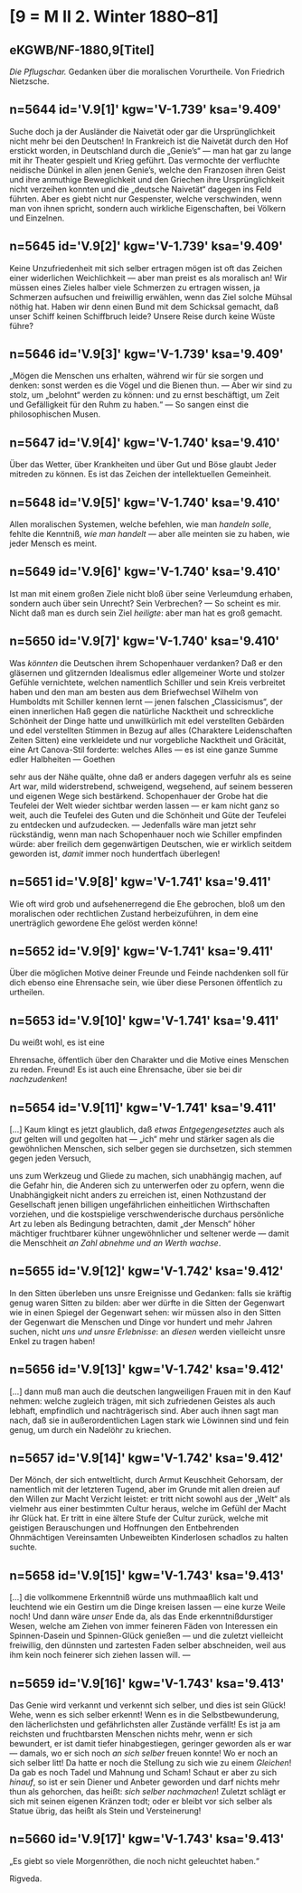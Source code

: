 # [9 = M II 2. Winter 1880–81]

## eKGWB/NF-1880,9[Titel]

*Die Pflugschar.*
Gedanken
über die moralischen Vorurtheile.
Von
Friedrich Nietzsche.

## n=5644 id='V.9[1]' kgw='V-1.739' ksa='9.409'

Suche doch ja der Ausländer die Naivetät oder gar die Ursprünglichkeit nicht mehr bei den Deutschen! In Frankreich ist die Naivetät durch den Hof erstickt worden, in Deutschland durch die „Genie’s“ — man hat gar zu lange mit ihr Theater gespielt und Krieg geführt. Das vermochte der verfluchte neidische Dünkel in allen jenen Genie’s, welche den Franzosen ihren Geist und ihre anmuthige Beweglichkeit und den Griechen ihre Ursprünglichkeit nicht verzeihen konnten und die „deutsche Naivetät“ dagegen ins Feld führten. Aber es giebt nicht nur Gespenster, welche verschwinden, wenn man von ihnen spricht, sondern auch wirkliche Eigenschaften, bei Völkern und Einzelnen.

## n=5645 id='V.9[2]' kgw='V-1.739' ksa='9.409'

Keine Unzufriedenheit mit sich selber ertragen mögen ist oft das Zeichen einer widerlichen Weichlichkeit — aber man preist es als moralisch an! Wir müssen eines Zieles halber viele Schmerzen zu ertragen wissen, ja Schmerzen aufsuchen und freiwillig erwählen, wenn das Ziel solche Mühsal nöthig hat. Haben wir denn einen Bund mit dem Schicksal gemacht, daß unser Schiff keinen Schiffbruch leide? Unsere Reise durch keine Wüste führe?

## n=5646 id='V.9[3]' kgw='V-1.739' ksa='9.409'

„Mögen die Menschen uns erhalten, während wir für sie sorgen und denken: sonst werden es die Vögel und die Bienen thun. — Aber wir sind zu stolz, um „belohnt“ werden zu können: und zu ernst beschäftigt, um Zeit und Gefälligkeit für den Ruhm zu haben.“ — So sangen einst die philosophischen Musen.

## n=5647 id='V.9[4]' kgw='V-1.740' ksa='9.410'

Über das Wetter, über Krankheiten und über Gut und Böse glaubt Jeder mitreden zu können. Es ist das Zeichen der intellektuellen Gemeinheit.

## n=5648 id='V.9[5]' kgw='V-1.740' ksa='9.410'

Allen moralischen Systemen, welche befehlen, wie man *handeln solle*, fehlte die Kenntniß, *wie man handelt* — aber alle meinten sie zu haben, wie jeder Mensch es meint.

## n=5649 id='V.9[6]' kgw='V-1.740' ksa='9.410'

Ist man mit einem großen Ziele nicht bloß über seine Verleumdung erhaben, sondern auch über sein Unrecht? Sein Verbrechen? — So scheint es mir. Nicht daß man es durch sein Ziel *heiligte*: aber man hat es groß gemacht.

## n=5650 id='V.9[7]' kgw='V-1.740' ksa='9.410'

Was *könnten* die Deutschen ihrem Schopenhauer verdanken? Daß er den gläsernen und glitzernden Idealismus edler allgemeiner Worte und stolzer Gefühle vernichtete, welchen namentlich Schiller und sein Kreis verbreitet haben und den man am besten aus dem Briefwechsel Wilhelm von Humboldts mit Schiller kennen lernt — jenen falschen „Classicismus“, der einen innerlichen Haß gegen die natürliche Nacktheit und schreckliche Schönheit der Dinge hatte und unwillkürlich mit edel verstellten Gebärden und edel verstellten Stimmen in Bezug auf alles (Charaktere Leidenschaften Zeiten Sitten) eine verkleidete und nur vorgebliche Nacktheit und Gräcität, eine Art Canova-Stil forderte: welches Alles — es ist eine ganze Summe edler Halbheiten — Goethen

sehr aus der Nähe quälte, ohne daß er anders dagegen verfuhr als es seine Art war, mild widerstrebend, schweigend, wegsehend, auf seinem besseren und eigenen Wege sich bestärkend. Schopenhauer der Grobe hat die Teufelei der Welt wieder sichtbar werden lassen — er kam nicht ganz so weit, auch die Teufelei des Guten und die Schönheit und Güte der Teufelei zu entdecken und aufzudecken. — Jedenfalls wäre man jetzt sehr rückständig, wenn man nach Schopenhauer noch wie Schiller empfinden würde: aber freilich dem gegenwärtigen Deutschen, wie er wirklich seitdem geworden ist, *damit* immer noch hundertfach überlegen!

## n=5651 id='V.9[8]' kgw='V-1.741' ksa='9.411'

Wie oft wird grob und aufsehenerregend die Ehe gebrochen, bloß um den moralischen oder rechtlichen Zustand herbeizuführen, in dem eine unerträglich gewordene Ehe gelöst werden könne!

## n=5652 id='V.9[9]' kgw='V-1.741' ksa='9.411'

Über die möglichen Motive deiner Freunde und Feinde nachdenken soll für dich ebenso eine Ehrensache sein, wie über diese Personen öffentlich zu urtheilen.

## n=5653 id='V.9[10]' kgw='V-1.741' ksa='9.411'

Du weißt wohl, es ist eine

Ehrensache, öffentlich über den Charakter und die Motive eines Menschen zu reden. Freund! Es ist auch eine Ehrensache, über sie bei dir *nachzudenken*!

## n=5654 id='V.9[11]' kgw='V-1.741' ksa='9.411'

[…] Kaum klingt es jetzt glaublich, daß *etwas Entgegengesetztes* auch als *gut* gelten will und gegolten hat — „ich“ mehr und stärker sagen als die gewöhnlichen Menschen, sich selber gegen sie durchsetzen, sich stemmen gegen jeden Versuch,

uns zum Werkzeug und Gliede zu machen, sich unabhängig machen, auf die Gefahr hin, die Anderen sich zu unterwerfen oder zu opfern, wenn die Unabhängigkeit nicht anders zu erreichen ist, einen Nothzustand der Gesellschaft jenen billigen ungefährlichen einheitlichen Wirthschaften vorziehen, und die kostspielige verschwenderische durchaus persönliche Art zu leben als Bedingung betrachten, damit „der Mensch“ höher mächtiger fruchtbarer kühner ungewöhnlicher und seltener werde — damit die Menschheit *an Zahl abnehme und an Werth wachse*.

## n=5655 id='V.9[12]' kgw='V-1.742' ksa='9.412'

In den Sitten überleben uns unsre Ereignisse und Gedanken: falls sie kräftig genug waren Sitten zu bilden: aber wer dürfte in die Sitten der Gegenwart wie in einen Spiegel der Gegenwart sehen: wir müssen also in den Sitten der Gegenwart die Menschen und Dinge vor hundert und mehr Jahren suchen, nicht *uns und unsre Erlebnisse*: an *diesen* werden vielleicht unsre Enkel zu tragen haben!

## n=5656 id='V.9[13]' kgw='V-1.742' ksa='9.412'

[…] dann muß man auch die deutschen langweiligen Frauen mit in den Kauf nehmen: welche zugleich trägen, mit sich zufriedenen Geistes als auch lebhaft, empfindlich und nachträgerisch sind. Aber auch ihnen sagt man nach, daß sie in außerordentlichen Lagen stark wie Löwinnen sind und fein genug, um durch ein Nadelöhr zu kriechen.

## n=5657 id='V.9[14]' kgw='V-1.742' ksa='9.412'

Der Mönch, der sich entweltlicht, durch Armut Keuschheit Gehorsam, der namentlich mit der letzteren Tugend, aber im Grunde mit allen dreien auf den Willen zur Macht Verzicht leistet: er tritt nicht sowohl aus der „Welt“ als vielmehr aus einer bestimmten Cultur heraus, welche im Gefühl der Macht ihr Glück hat. Er tritt in eine ältere Stufe der Cultur zurück, welche mit geistigen Berauschungen und Hoffnungen den Entbehrenden Ohnmächtigen Vereinsamten Unbeweibten Kinderlosen schadlos zu halten suchte.

## n=5658 id='V.9[15]' kgw='V-1.743' ksa='9.413'

[…] die vollkommene Erkenntniß würde uns muthmaaßlich kalt und leuchtend wie ein Gestirn um die Dinge kreisen lassen — eine kurze Weile noch! Und dann wäre *unser* Ende da, als das Ende erkenntnißdurstiger Wesen, welche am Ziehen von immer feineren Fäden von Interessen ein Spinnen-Dasein und Spinnen-Glück genießen — und die zuletzt vielleicht freiwillig, den dünnsten und zartesten Faden selber abschneiden, weil aus ihm kein noch feinerer sich ziehen lassen will. —

## n=5659 id='V.9[16]' kgw='V-1.743' ksa='9.413'

Das Genie wird verkannt und verkennt sich selber, und dies ist sein Glück! Wehe, wenn es sich selber erkennt! Wenn es in die Selbstbewunderung, den lächerlichsten und gefährlichsten aller Zustände verfällt! Es ist ja am reichsten und fruchtbarsten Menschen nichts mehr, wenn er sich bewundert, er ist damit tiefer hinabgestiegen, geringer geworden als er war — damals, wo er sich noch *an sich selber* freuen konnte! Wo er noch an sich selber litt! Da hatte er noch die Stellung zu sich wie zu einem *Gleichen*! Da gab es noch Tadel und Mahnung und Scham! Schaut er aber zu sich *hinauf*, so ist er sein Diener und Anbeter geworden und darf nichts mehr thun als gehorchen, das heißt: *sich* *selber nachmachen*! Zuletzt schlägt er sich mit seinen eigenen Kränzen todt; oder er bleibt vor sich selber als Statue übrig, das heißt als Stein und Versteinerung!

## n=5660 id='V.9[17]' kgw='V-1.743' ksa='9.413'

„Es giebt so viele Morgenröthen, die noch nicht geleuchtet haben.“

Rigveda.
